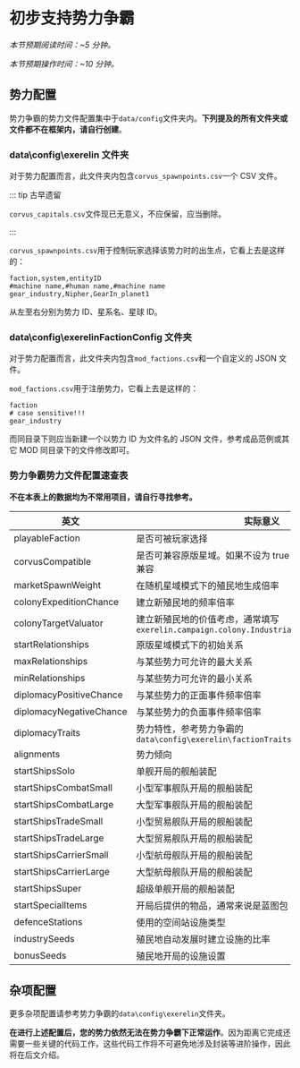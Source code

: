# 初步支持势力争霸

*本节预期阅读时间：~5 分钟。*

*本节预期操作时间：~10 分钟。*

## 势力配置

势力争霸的势力文件配置集中于`data/config`文件夹内。**下列提及的所有文件夹或文件都不在框架内，请自行创建**。

### data\config\exerelin 文件夹

对于势力配置而言，此文件夹内包含`corvus_spawnpoints.csv`一个 CSV 文件。

::: tip 古早遗留

`corvus_capitals.csv`文件现已无意义，不应保留，应当删除。

:::

`corvus_spawnpoints.csv`用于控制玩家选择该势力时的出生点，它看上去是这样的：

```csv {3}
faction,system,entityID
#machine name,#human name,#machine name
gear_industry,Nipher,GearIn_planet1
```

从左至右分别为势力 ID、星系名、星球 ID。

### data\config\exerelinFactionConfig 文件夹

对于势力配置而言，此文件夹内包含`mod_factions.csv`和一个自定义的 JSON 文件。

`mod_factions.csv`用于注册势力，它看上去是这样的：

```csv {3}
faction
# case sensitive!!!
gear_industry
```

而同目录下则应当新建一个以势力 ID 为文件名的 JSON 文件，参考成品范例或其它 MOD 同目录下的文件修改即可。

### 势力争霸势力文件配置速查表

**不在本表上的数据均为不常用项目，请自行寻找参考。**

| 英文                    | 实际意义                                                     |
| ----------------------- | ------------------------------------------------------------ |
| playableFaction         | 是否可被玩家选择                                             |
| corvusCompatible        | 是否可兼容原版星域。如果不设为 true，则后续无法继续进行兼容  |
| marketSpawnWeight       | 在随机星域模式下的殖民地生成倍率                             |
| colonyExpeditionChance  | 建立新殖民地的频率倍率                                       |
| colonyTargetValuator    | 建立新殖民地的价值考虑，通常填写`exerelin.campaign.colony.IndustrialColonyTargetValuator` |
| startRelationships      | 原版星域模式下的初始关系                                     |
| maxRelationships        | 与某些势力可允许的最大关系                                   |
| minRelationships        | 与某些势力可允许的最小关系                                   |
| diplomacyPositiveChance | 与某些势力的正面事件频率倍率                                 |
| diplomacyNegativeChance | 与某些势力的负面事件频率倍率                                 |
| diplomacyTraits         | 势力特性，参考势力争霸的`data\config\exerelin\factionTraits.json` |
| alignments              | 势力倾向                                                     |
| startShipsSolo          | 单舰开局的舰船装配                                           |
| startShipsCombatSmall   | 小型军事舰队开局的舰船装配                                   |
| startShipsCombatLarge   | 大型军事舰队开局的舰船装配                                   |
| startShipsTradeSmall    | 小型贸易舰队开局的舰船装配                                   |
| startShipsTradeLarge    | 大型贸易舰队开局的舰船装配                                   |
| startShipsCarrierSmall  | 小型航母舰队开局的舰船装配                                   |
| startShipsCarrierLarge  | 大型航母舰队开局的舰船装配                                   |
| startShipsSuper         | 超级单舰开局的舰船装配                                       |
| startSpecialItems       | 开局后提供的物品，通常来说是蓝图包 ID，第二个空留空          |
| defenceStations         | 使用的空间站设施类型                                         |
| industrySeeds           | 殖民地自动发展时建立设施的比率                               |
| bonusSeeds              | 殖民地开局的设施设置                                         |

## 杂项配置

更多杂项配置请参考势力争霸的`data\config\exerelin`文件夹。

**在进行上述配置后，您的势力依然无法在势力争霸下正常运作**。因为距离它完成还需要一些关键的代码工作，这些代码工作将不可避免地涉及封装等进阶操作，因此将在后文介绍。
